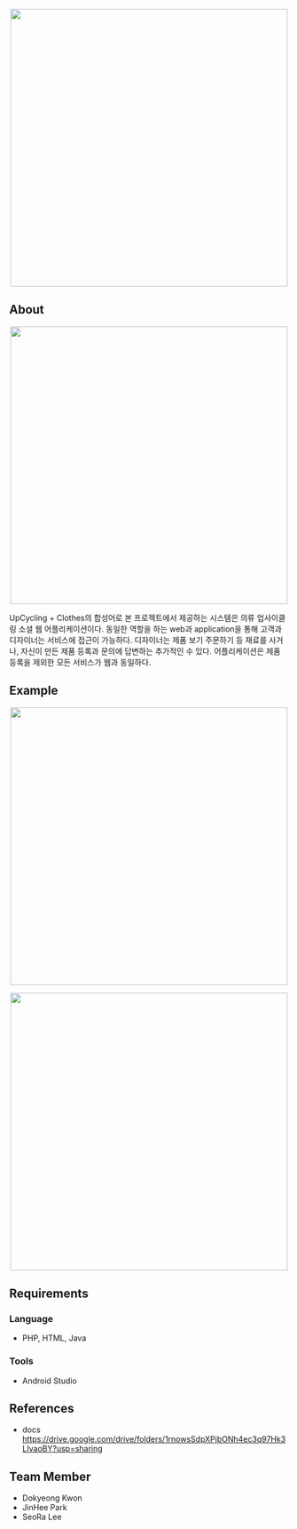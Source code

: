 <p align="center"><img src="https://user-images.githubusercontent.com/28749482/78335568-cf4c1400-75c8-11ea-832e-a1f24bff31d0.PNG" width="500"></p>

## About
<p align="center"><img src="https://user-images.githubusercontent.com/28749482/78335562-cce9ba00-75c8-11ea-9827-950fb4888147.png" width="500"></p>
UpCycling + Clothes의 합성어로 본 프로젝트에서 제공하는 시스템은 의류 업사이클링 소셜 웹 어플리케이션이다.
동일한 역할을 하는 web과 application을 통해 고객과 디자이너는 서비스에 접근이 가능하다. 디자이너는 제품 보기 주문하기 등 재료를 사거나, 자신이 만든 제품 등록과 문의에 답변하는 추가적인 수 있다. 어플리케이션은 제품 등록을 제외한 모든 서비스가 웹과 동일하다. 

## Example
<p align="center"><img src="https://user-images.githubusercontent.com/28749482/78335565-ce1ae700-75c8-11ea-89c1-c99cbb0b5f53.png" width="500"></p>
<p align="center"><img src="https://user-images.githubusercontent.com/28749482/78335566-ceb37d80-75c8-11ea-8924-09d0d5a7dc3c.png" width="500"></p>

## Requirements

### Language
* PHP, HTML, Java

### Tools
* Android Studio

## References
* docs
https://drive.google.com/drive/folders/1rnowsSdpXPjbONh4ec3q97Hk3LIvaoBY?usp=sharing

## Team Member
* Dokyeong Kwon
* JinHee Park
* SeoRa Lee

